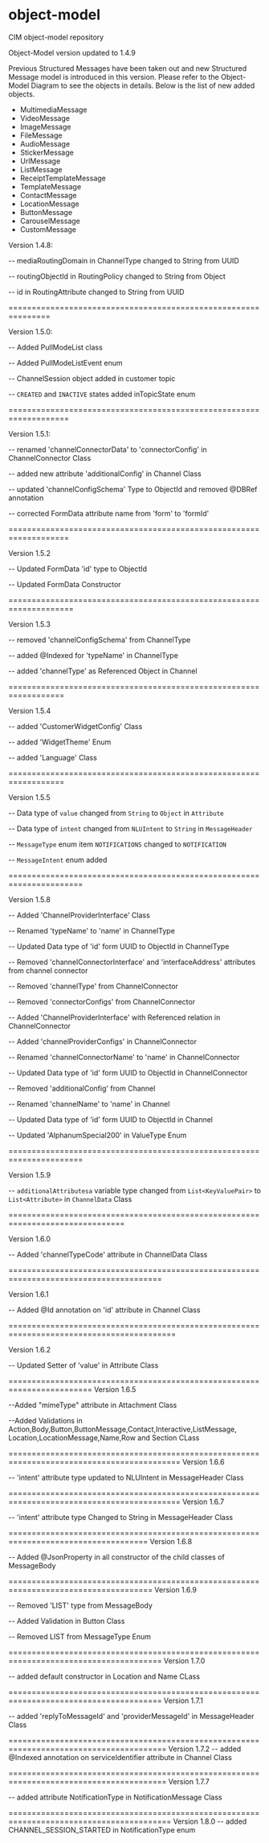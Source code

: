 # object-model
CIM object-model repository

Object-Model version updated to 1.4.9

Previous Structured Messages have been taken out and new Structured Message model is introduced in this version.
Please refer to the Object-Model Diagram to see the objects in details.
Below is the list of new added objects.

- MultimediaMessage
- VideoMessage
- ImageMessage
- FileMessage
- AudioMessage
- StickerMessage
- UrlMessage
- ListMessage
- ReceiptTemplateMessage
- TemplateMessage
- ContactMessage
- LocationMessage
- ButtonMessage
- CarouselMessage
- CustomMessage




Version 1.4.8:

-- mediaRoutingDomain in ChannelType changed to String from UUID

-- routingObjectId in RoutingPolicy changed to String from Object

-- id in RoutingAttribute changed to String from UUID

===============================================================

Version 1.5.0:

 -- Added PullModeList class
 
 -- Added PullModeListEvent enum
 
 -- ChannelSession object added in customer topic
 
 -- `CREATED`  and `INACTIVE` states added inTopicState enum  
 

===================================================================

Version 1.5.1:


 -- renamed 'channelConnectorData' to 'connectorConfig' in ChannelConnector Class

 -- added new attribute 'additionalConfig' in Channel Class

 -- updated 'channelConfigSchema' Type to ObjectId and removed @DBRef annotation

 -- corrected FormData attribute name from 'form' to 'formId'


===================================================================

Version 1.5.2


 -- Updated FormData 'id' type to ObjectId
 
 -- Updated FormData Constructor 

 

====================================================================

Version 1.5.3


 -- removed 'channelConfigSchema' from ChannelType
  
 -- added @Indexed for 'typeName' in ChannelType

 -- added 'channelType' as Referenced Object in Channel


 ==================================================================
 
Version 1.5.4


 -- added 'CustomerWidgetConfig' Class

 -- added 'WidgetTheme' Enum
 
 -- added 'Language' Class
 
  ==================================================================
  
 Version 1.5.5
 
  -- Data type of `value` changed from `String` to `Object` in `Attribute`  
 
  -- Data type of `intent` changed from `NLUIntent` to `String` in `MessageHeader`
  
  -- `MessageType` enum item `NOTIFICATIONS` changed to `NOTIFICATION`
  
  -- `MessageIntent` enum added
    


  ======================================================================
  
 Version 1.5.8

 -- Added 'ChannelProviderInterface' Class

 -- Renamed 'typeName' to 'name' in ChannelType

 -- Updated Data type of 'id' form UUID to ObjectId in ChannelType
 
 -- Removed 'channelConnectorInterface' and 'interfaceAddress' attributes from channel connector 

 -- Removed 'channelType' from ChannelConnector

 -- Removed 'connectorConfigs' from ChannelConnector
 
 -- Added 'ChannelProviderInterface' with Referenced relation in ChannelConnector
 
 -- Added 'channelProviderConfigs' in ChannelConnector
 
 -- Renamed 'channelConnectorName' to 'name' in ChannelConnector
 
 -- Updated Data type of 'id' form UUID to ObjectId in ChannelConnector
 
 -- Removed 'additionalConfig' from Channel
 
 -- Renamed 'channelName' to 'name' in Channel
 
 -- Updated Data type of 'id' form UUID to ObjectId in Channel
 
 -- Updated 'AlphanumSpecial200' in ValueType Enum
 
   ======================================================================
   
 Version 1.5.9

 -- `additionalAttributesa` variable type changed from `List<KeyValuePair>` to `List<Attribute>` in `ChannelData` Class
 

  ===============================================================================
  
  Version 1.6.0
  

 -- Added 'channelTypeCode' attribute in ChannelData Class 
 


  =======================================================================================
  
 Version 1.6.1
 

 -- Added @Id annotation on 'id' attribute in Channel Class  
 


  ==========================================================================================
  
 Version 1.6.2
 

 -- Updated Setter of 'value' in Attribute Class

  ========================================================================
 Version 1.6.5

 --Added "mimeType" attribute in Attachment Class

 --Added Validations in Action,Body,Button,ButtonMessage,Contact,Interactive,ListMessage,
 Location,LocationMessage,Name,Row and Section CLass
 

  ===========================================================================================
 Version 1.6.6
  
 -- 'intent' attribute type updated to NLUIntent in MessageHeader Class
 

  ===========================================================================================
 Version 1.6.7

 -- 'intent' attribute type Changed to String in MessageHeader Class
 

  ====================================================================================
  Version 1.6.8
  
 -- Added @JsonProperty in all constructor of the child classes of MessageBody
 

  =====================================================================================
  Version 1.6.9
  
 -- Removed 'LIST' type from MessageBody
 
 -- Added Validation in Button Class
 
 -- Removed LIST from MessageType Enum
 

 =======================================================================================
 Version 1.7.0
  
 -- added default constructor in Location and Name CLass
 

 =======================================================================================
 Version 1.7.1
 
 -- added 'replyToMessageId' and 'providerMessageId' in MessageHeader Class
 

 ========================================================================================
 Version 1.7.2
 -- added @Indexed annotation on serviceIdentifier attribute in Channel Class

 ========================================================================================
 Version 1.7.7
 
 -- added attribute NotificationType in NotificationMessage Class
 

 =========================================================================================
 Version 1.8.0
 -- added CHANNEL_SESSION_STARTED in NotificationType enum